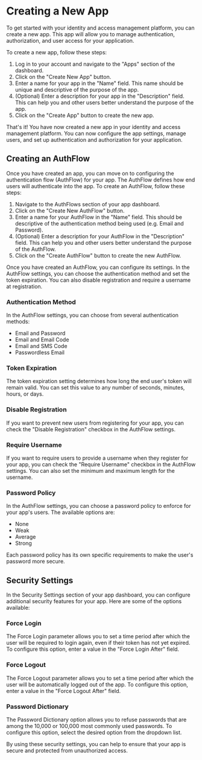 # Creating a New App

To get started with your identity and access management platform, you can create a new app. This app will allow you to manage authentication, authorization, and user access for your application.

To create a new app, follow these steps:

1. Log in to your account and navigate to the "Apps" section of the dashboard.
2. Click on the "Create New App" button.
3. Enter a name for your app in the "Name" field. This name should be unique and descriptive of the purpose of the app.
4. (Optional) Enter a description for your app in the "Description" field. This can help you and other users better understand the purpose of the app.
5. Click on the "Create App" button to create the new app.

That's it! You have now created a new app in your identity and access management platform. You can now configure the app settings, manage users, and set up authentication and authorization for your application.

## Creating an AuthFlow

Once you have created an app, you can move on to configuring the authentication flow (AuthFlow) for your app. The AuthFlow defines how end users will authenticate into the app. To create an AuthFlow, follow these steps:

1. Navigate to the AuthFlows section of your app dashboard.
2. Click on the "Create New AuthFlow" button.
3. Enter a name for your AuthFlow in the "Name" field. This should be descriptive of the authentication method being used (e.g. Email and Password).
4. (Optional) Enter a description for your AuthFlow in the "Description" field. This can help you and other users better understand the purpose of the AuthFlow.
5. Click on the "Create AuthFlow" button to create the new AuthFlow.

Once you have created an AuthFlow, you can configure its settings. In the AuthFlow settings, you can choose the authentication method and set the token expiration. You can also disable registration and require a username at registration.

### Authentication Method

In the AuthFlow settings, you can choose from several authentication methods:

- Email and Password
- Email and Email Code
- Email and SMS Code
- Passwordless Email

### Token Expiration

The token expiration setting determines how long the end user's token will remain valid. You can set this value to any number of seconds, minutes, hours, or days.

### Disable Registration

If you want to prevent new users from registering for your app, you can check the "Disable Registration" checkbox in the AuthFlow settings.

### Require Username

If you want to require users to provide a username when they register for your app, you can check the "Require Username" checkbox in the AuthFlow settings. You can also set the minimum and maximum length for the username.

### Password Policy

In the AuthFlow settings, you can choose a password policy to enforce for your app's users. The available options are:

- None
- Weak
- Average
- Strong

Each password policy has its own specific requirements to make the user's password more secure.

## Security Settings

In the Security Settings section of your app dashboard, you can configure additional security features for your app. Here are some of the options available:

### Force Login

The Force Login parameter allows you to set a time period after which the user will be required to login again, even if their token has not yet expired. To configure this option, enter a value in the "Force Login After" field.

### Force Logout

The Force Logout parameter allows you to set a time period after which the user will be automatically logged out of the app. To configure this option, enter a value in the "Force Logout After" field.

### Password Dictionary

The Password Dictionary option allows you to refuse passwords that are among the 10,000 or 100,000 most commonly used passwords. To configure this option, select the desired option from the dropdown list.

By using these security settings, you can help to ensure that your app is secure and protected from unauthorized access.

